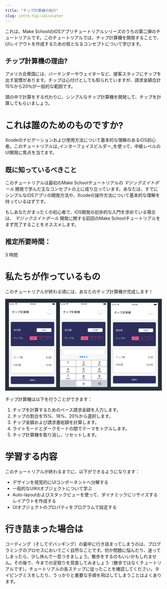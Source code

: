 ```yaml
---
title: "チップ計算機の紹介"
slug: intro-tip-calculator
---
```


これは、Make SchoolのiOSアプリチュートリアルシリーズのうちの第二弾のチュートリアルです。このチュートリアルでは、チップ計算機を開発することで、UIレイアウトを作成するための核となるコンセプトについて学びます。

## チップ計算機の理由?

アメリカ合衆国には、バーテンダーやウェイターなど、接客スタッフにチップを出す習慣があります。チップは心付けとしても知られていますが、請求金額合計15%から20％が一般的な範囲です。

頭の中で計算をする代わりに、シンプルなチップ計算機を開発して、チップを計算してもらいましょう。

# これは誰のためのものですか?

Xcodeのナビゲーションおよび使用方法について基本的な理解のあるiOS初心者。このチュートリアルは_インターフェイスビルダー_を使って、中級レベルのUI開発に焦点を当てます。

## 既に知っているべきこと

このチュートリアルは最初のMake Schoolチュートリアルの _マジックエイトボール_ 開発で学んだ主なコンセプトの上に成り立っています。あなたは、すでにシンプルなiOSアプリの開発方法や、Xcodeの操作方法について基本的な理解を持っているはずです。

もしあなたがまったくの初心者で、iOS開発の初歩的な入門を求めている場合は、 _マジックエイトボール_ 開発に関する前回のMake Schoolチュートリアルをまず完了することをオススメします。

## 推定所要時間：

3 時間

# 私たちが作っているもの

このチュートリアルが終わる頃には、あなたのチップ計算機が完成します！

![Light Flow](assets/light_flow.png)

チップ計算機は以下を行うことができます：

1. チップを計算するためのベース請求金額を入力します。
2. チップの割合を15%、18%、20%から選択します。
3. チップ金額および請求書総額を計算します。
4. ライトモードとダークモードの間でテーマをトグルします。
5. チップ計算機を取り消し、リセットします。

# 学習する内容

このチュートリアルが終わるまでに、以下ができるようになります：

- デザインを視覚的にUIコンポーネントへ分解する
- 一般的なUIKitオブジェクトについて学ぶ
- Auto-layoutおよびスタックビューを使って、ダイナミックにリサイズするレイアウトを作成する
- UIオブジェクトのプロパティをプログラムで設定する

# 行き詰まった場合は

コーディング（そしてデバッギング）の最中に行き詰まってしまうのは、プログラミングのプロセスにおいてごく自然なことです。何か問題に悩んだり、迷ってしまったら、少し休んで一息つきましょう。散歩をするのもいいかもしれません。その後で、今までの足取りを見直してみましょう（散歩ではなくチュートリアルです）。チュートリアルの各ステップに従ったことを確認してください。タイピングミスをしたり、うっかりと重要な手順を飛ばしてしまうことはよくあります。
